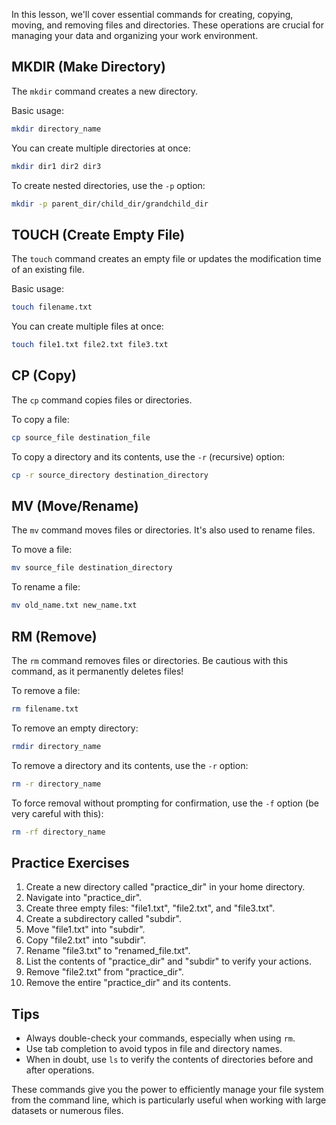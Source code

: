 In this lesson, we'll cover essential commands for creating, copying, moving, and removing files and directories. These operations are crucial for managing your data and organizing your work environment.

## MKDIR (Make Directory)

The `mkdir` command creates a new directory.

Basic usage:
```bash
mkdir directory_name
```

You can create multiple directories at once:
```bash
mkdir dir1 dir2 dir3
```

To create nested directories, use the `-p` option:
```bash
mkdir -p parent_dir/child_dir/grandchild_dir
```

## TOUCH (Create Empty File)

The `touch` command creates an empty file or updates the modification time of an existing file.

Basic usage:
```bash
touch filename.txt
```

You can create multiple files at once:
```bash
touch file1.txt file2.txt file3.txt
```

## CP (Copy)

The `cp` command copies files or directories.

To copy a file:
```bash
cp source_file destination_file
```

To copy a directory and its contents, use the `-r` (recursive) option:
```bash
cp -r source_directory destination_directory
```

## MV (Move/Rename)

The `mv` command moves files or directories. It's also used to rename files.

To move a file:
```bash
mv source_file destination_directory
```

To rename a file:
```bash
mv old_name.txt new_name.txt
```

## RM (Remove)

The `rm` command removes files or directories. Be cautious with this command, as it permanently deletes files!

To remove a file:
```bash
rm filename.txt
```

To remove an empty directory:
```bash
rmdir directory_name
```

To remove a directory and its contents, use the `-r` option:
```bash
rm -r directory_name
```

To force removal without prompting for confirmation, use the `-f` option (be very careful with this):
```bash
rm -rf directory_name
```

## Practice Exercises

1. Create a new directory called "practice_dir" in your home directory.
2. Navigate into "practice_dir".
3. Create three empty files: "file1.txt", "file2.txt", and "file3.txt".
4. Create a subdirectory called "subdir".
5. Move "file1.txt" into "subdir".
6. Copy "file2.txt" into "subdir".
7. Rename "file3.txt" to "renamed_file.txt".
8. List the contents of "practice_dir" and "subdir" to verify your actions.
9. Remove "file2.txt" from "practice_dir".
10. Remove the entire "practice_dir" and its contents.

## Tips

- Always double-check your commands, especially when using `rm`.
- Use tab completion to avoid typos in file and directory names.
- When in doubt, use `ls` to verify the contents of directories before and after operations.

These commands give you the power to efficiently manage your file system from the command line, which is particularly useful when working with large datasets or numerous files.